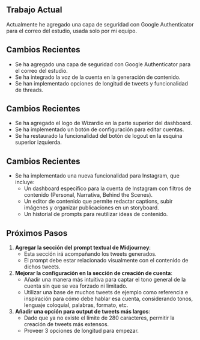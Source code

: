 ## Trabajo Actual
Actualmente he agregado una capa de seguridad con Google Authenticator para el correo del estudio, usada solo por mi equipo.

## Cambios Recientes
- Se ha agregado una capa de seguridad con Google Authenticator para el correo del estudio.
- Se ha integrado la voz de la cuenta en la generación de contenido.
- Se han implementado opciones de longitud de tweets y funcionalidad de threads.

## Cambios Recientes
- Se ha agregado el logo de Wizardio en la parte superior del dashboard.
- Se ha implementado un botón de configuración para editar cuentas.
- Se ha restaurado la funcionalidad del botón de logout en la esquina superior izquierda.

## Cambios Recientes
- Se ha implementado una nueva funcionalidad para Instagram, que incluye:
  - Un dashboard específico para la cuenta de Instagram con filtros de contenido (Personal, Narrativa, Behind the Scenes).
  - Un editor de contenido que permite redactar captions, subir imágenes y organizar publicaciones en un storyboard.
  - Un historial de prompts para reutilizar ideas de contenido.
  
## Próximos Pasos
1. **Agregar la sección del prompt textual de Midjourney**:
   - Esta sección irá acompañando los tweets generados.
   - El prompt debe estar relacionado visualmente con el contenido de dichos tweets.
2. **Mejorar la configuración en la sección de creación de cuenta**:
   - Añadir una manera más intuitiva para captar el tono general de la cuenta sin que se vea forzado ni limitado.
   - Utilizar una base de muchos tweets de ejemplo como referencia e inspiración para cómo debe hablar esa cuenta, considerando tonos, lenguaje coloquial, palabras, formato, etc.
3. **Añadir una opción para output de tweets más largos**:
   - Dado que ya no existe el límite de 280 caracteres, permitir la creación de tweets más extensos.
   - Proveer 3 opciones de longitud para empezar.
